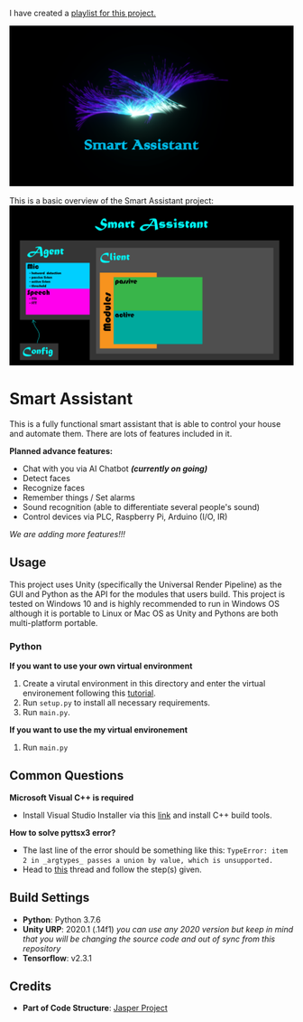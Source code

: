 I have created a [playlist for this project.](https://www.youtube.com/watch?v=ncER2nHWTko&list=PLlnBGPe6GFdMxJwR8YXo_GfE1LtnTZfbk)

![Smart Assistant](./Pictures/SmartAssistant.png)

This is a basic overview of the Smart Assistant project:
![Plan](./Pictures/Plan.png)
# Smart Assistant

This is a fully functional smart assistant that is able to control your house and automate them. There are lots of features included in it.

**Planned advance features:**
- Chat with you via AI Chatbot ***(currently on going)***
- Detect faces
- Recognize faces
- Remember things / Set alarms
- Sound recognition (able to differentiate several people's sound)
- Control devices via PLC, Raspberry Pi, Arduino (I/O, IR)

*We are adding more features!!!*

## Usage

This project uses Unity (specifically the Universal Render Pipeline) as the GUI and Python as the API for the modules that users build. This project is tested on Windows 10 and is highly recommended to run in Windows OS although it is portable to Linux or Mac OS as Unity and Pythons are both multi-platform portable.

### Python
**If you want to use your own virtual environment**
1. Create a virutal environment in this directory and enter the virtual environement following this [tutorial](https://uoa-eresearch.github.io/eresearch-cookbook/recipe/2014/11/26/python-virtual-env/).
2. Run `setup.py` to install all necessary requirements.
3. Run `main.py`.

**If you want to use the my virtual environement**
1. Run `main.py`

## Common Questions

**Microsoft Visual C++ is required**
- Install Visual Studio Installer via this [link](https://aka.ms/vs/16/release/vs_buildtools.exe) and install C++ build tools.

**How to solve pyttsx3 error?**
- The last line of the error should be something like this: `TypeError: item 2 in _argtypes_ passes a union by value, which is unsupported.`
- Head to [this](https://stackoverflow.com/a/60029700) thread and follow the step(s) given.

## Build Settings

- **Python**: Python 3.7.6
- **Unity URP**: 2020.1 (.14f1) *you can use any 2020 version but keep in mind that you will be changing the source code and out of sync from this repository*
- **Tensorflow**: v2.3.1

## Credits

- **Part of Code Structure**: [Jasper Project](https://github.com/jasperproject)